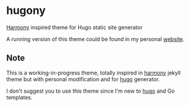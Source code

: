 # hugony

[Harmony](harmony) inspired theme for Hugo static site generator

A running version of this theme could be found in my personal [website](website).

## Note

This is a working-in-progress theme, totally inspired in [harmony](harmony) jekyll theme but with
personal modification and for [hugo](hugo) generator.

I don't suggest you to use this theme since I'm new to [hugo](hugo) and Go templates.



[harmony]: https://github.com/gayanvirajith/harmony
[hugo]: http://gohugo.io/
[website]: http://georgeyk.com.br/
